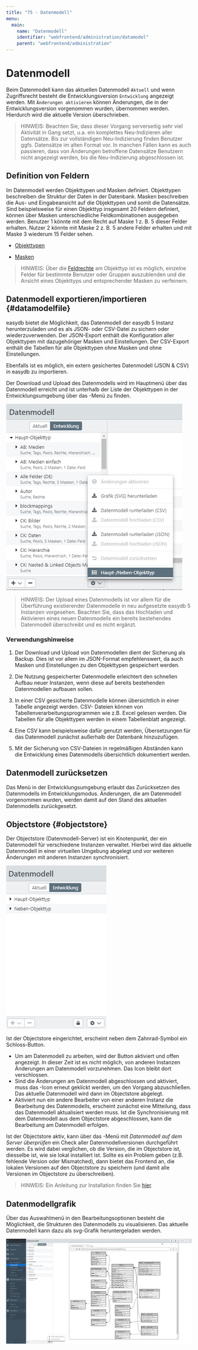 ```yaml
---
title: "75 - Datenmodell"
menu:
  main:
    name: "Datenmodell"
    identifier: "webfrontend/administration/datamodel"
    parent: "webfrontend/administration"
---
```

# Datenmodell

Beim Datenmodell kann das aktuellen Datenmodell <code class="tab">Aktuell</code> und wenn Zugriffsrecht besteht die Entwicklungsversion <code class="tab">Entwicklung</code> angezeigt werden. Mit <code class="button">Änderungen aktivieren</code> können Änderungen, die in der Entwicklungsversion vorgenommen wurden, übernommen werden. Hierdurch wird die aktuelle Version überschrieben.

> HINWEIS: Beachten Sie, dass dieser Vorgang serverseitig sehr viel Aktivität in Gang setzt, u.a. ein komplettes Neu-Indizieren aller Datensätze. Bis zur vollständigen Neu-Indizierung finden Benutzer ggfs. Datensätze im alten Format vor. In manchen Fällen kann es auch passieren, dass von Änderungen betroffene Datensätze Benutzern nicht angezeigt werden, bis die Neu-Indizierung abgeschlossen ist.

## Definition von Feldern

Im Datenmodell werden Objekttypen und Masken definiert. Objekttypen beschreiben die Struktur der Daten in der Datenbank. Masken beschreiben die Aus- und Eingabeansicht auf die Objekttypen und somit die Datensätze. Sind beispielsweise für einen Objekttyp insgesamt 20 Feldern definiert, können über Masken unterschiedliche Feldkombinationen ausgegeben werden. Benutzer 1 könnte mit dem Recht auf Maske 1 z. B. 5 dieser Felder erhalten. Nutzer 2 könnte mit Maske 2 z. B. 5 andere Felder erhalten und mit  Maske 3 wiederum 15 Felder sehen.

* [Objekttypen](objecttype)

* [Masken](mask)

> HINWEIS: Über die [Feldrechte](../../rightsmanagement/objecttypes) am Objekttyp ist es möglich, einzelne Felder für bestimmte Benutzer oder Gruppen auszublenden und die Ansicht eines Objekttyps und entsprechender Masken zu verfeinern.  

## Datenmodell exportieren/importieren {#datamodelfile}

easydb bietet die Möglichkeit, das Datenmodell der easydb 5 Instanz herunterzuladen und es als JSON- oder CSV-Datei zu sichern oder wiederzuverwenden. Der JSON-Export enthält die Konfiguration aller Objekttypen mit dazugehöriger Masken und Einstellungen. Der CSV-Export enthält die Tabellen für alle Objekttypen ohne Masken und ohne Einstellungen.

Ebenfalls ist es möglich, ein extern gesichertes Datenmodell (JSON & CSV) in easydb zu importieren. 

Der Download und Upload des Datenmodells wird im Hauptmenü über das Datenmodell erreicht und ist unterhalb der Liste der Objekttypen in der Entwicklungsumgebung über das <i class="fa fa-cog"></i>-Menü zu finden. 

![](datamodel_load_de.jpg)

> HINWEIS: Der Upload eines Datenmodells ist vor allem für die Überführung existierender Datenmodelle in neu aufgesetzte easydb 5 Instanzen vorgesehen. Beachten Sie, dass das Hochladen und Aktivieren eines neuen Datenmodells ein bereits bestehendes Datenmodell überschreibt und es nicht ergänzt.

### Verwendungshinweise

1. Der Download und Upload von Datenmodellen dient der Sicherung als Backup. Dies ist vor allem im JSON-Format empfehlenswert, da auch Masken und Einstellungen zu den Objekttypen gespeichert werden. 

2. Die Nutzung gespeicherter Datenmodelle erleichtert den schnellen Aufbau neuer Instanzen, wenn diese auf bereits bestehenden Datenmodellen aufbauen sollen.

3. In einer CSV gesicherte Datenmodelle können übersichtlich in einer Tabelle angezeigt werden. CSV- Dateien können von Tabellenverarbeitungsprogrammen wie z.B. Excel gelesen werden. Die Tabellen für alle Objekttypen werden in einem Tabellenblatt angezeigt.

4. Eine CSV kann beispielsweise dafür genutzt werden, Übersetzungen für das Datenmodell zunächst außerhalb der Datenbank hinzuzufügen.

5. Mit der Sicherung von CSV-Dateien in regelmäßigen Abständen kann die Entwicklung eines Datenmodells übersichtlich dokumentiert werden.


## Datenmodell zurücksetzen

Das Menü in der Entwicklungsumgebung erlaubt das Zurücksetzen des Datenmodells im Entwicklungsmodus. Änderungen, die am Datenmodell vorgenommen wurden, werden damit auf den Stand des aktuellen Datenmodells zurückgesetzt. 

## Objectstore {#objectstore}

Der Objectstore (Datenmodell-Server) ist ein Knotenpunkt, der ein Datenmodell für verschiedene Instanzen verwaltet. Hierbei wird das aktuelle Datenmodell in einer virtuellen Umgebung abgelegt und vor weiteren Änderungen mit anderen Instanzen synchronisiert.

![](objectstore_de.jpg)

Ist der Objectstore eingerichtet, erscheint neben dem Zahnrad-Symbol ein Schloss-Button. 

* Um am Datenmodell zu arbeiten, wird der Button aktiviert und offen <i class="fa fa-unlock"> </i> angezeigt. In dieser Zeit ist es nicht möglich, von anderen Instanzen Änderungen am Datenmodell vorzunehmen. Das Icon bleibt dort verschlossen. 
* Sind die Änderungen am Datenmodell abgeschlossen und aktiviert, muss das <i class="fa fa-unlock"> </i>-Icon erneut geklickt werden, um den Vorgang abzuschließen. Das aktuelle Datenmodell wird dann im Objectstore abgelegt. 
* Aktiviert nun ein andere Bearbeiter von einer anderen Instanz die Bearbeitung des Datenmodells, erscheint zunächst eine Mitteilung, dass das Datenmodell aktualisiert werden muss. Ist die Synchronisierung mit dem Datenmodell aus dem Objectstore abgeschlossen, kann die Bearbeitung am Datenmodell erfolgen.

Ist der Objectstore aktiv, kann über das <i class="fa fa-cog"> </i>-Menü mit _Datenmodell auf dem Server überprüfen_ ein Check aller Datenmodellversionen durchgeführt werden. Es wird dabei verglichen, ob die Version, die im Objectstore ist, diesselbe ist, wie sie lokal installiert ist. Sollte es ein Problem geben (z.B. fehlende Version oder Mismatched), dann bietet das Frontend an, die lokalen Versionen auf den Objectstore zu speichern (und damit alle Versionen im Objectstore zu überschreiben).

> HINWEIS: Ein Anleitung zur Installation finden Sie [hier](/en/sysadmin/konfiguration/fylr.yml/).

## Datenmodellgrafik

Über das Auswahlmenü in den Bearbeitungsoptionen besteht die Möglichkeit, die Strukturen des Datenmodells zu visualisieren. Das aktuelle Datenmodell kann dazu als svg-Grafik heruntergeladen werden.

![Grafikausgabe des Datenmodells](svg_datamodel.jpg)
